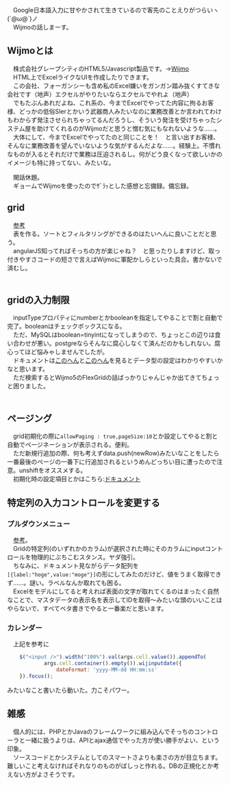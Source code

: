 　Google日本語入力に甘やかされて生きているので客先のことえりがつらいヽ(´@ω@`)ノ  
　Wijmoの話しまーす。  
  
## Wijmoとは  
  
　株式会社グレープシティのHTML5/Javascript製品です。→[Wijmo](http://wijmo.c1.grapecity.com/)  
　HTML上でExcelライクなUIを作成したりできます。  
　この会社、フォーガンシーも含め私のExcel嫌いをガンガン踏み抜くすてきな会社です（地声）エクセルがやりたいならエクセルでやれよ（地声）  
　でもたぶんあれだよね、これ系の、今までExcelでやってた内容に拘るお客様、どっかの低俗SIerとかいう武器商人みたいなのに業務改善とか言われてわけもわからず発注させられちゃってるんだろうし、そういう発注を受けちゃったシステム屋を助けてくれるのがWijmoだと思うと憎む気にもなれないような……。  
　大体にして、今までExcelでやってたのと同じことを！　と言い出すお客様、そんなに業務改善を望んでいないような気がするんだよな……。経験上。不慣れなものが入るとそれだけで業務は圧迫されるし。何がどう良くなって欲しいかのイメージも特に持ってない、みたいな。  
  
　閑話休題。  
　ギョームでWijmoを使ったのでｻﾞﾗｯとした感想と忘備録。備忘録。  
  
## grid  
  
　[参考](http://demo.grapecity.com/wijmo/3/WidgetExplorer/?widget=Grid&sample=%E6%A6%82%E8%A6%81)  
　表を作る。ソートとフィルタリングができるのはたいへんに良いことだと思う。  
　angularJS知ってればそっちの方が楽じゃね？　と思ったりしますけど、取っ付きやすさコードの短さで言えばWijmoに軍配かしらといった具合。書かないで済むし。  
　  
## gridの入力制限  
  
　inputTypeプロパティにnumberとかbooleanを指定してやることで割と自動で完了。booleanはチェックボックスになる。  
　ただ、MySQLはboolean=tinyintになってしまうので、ちょっとこの辺りは食い合わせが悪い。postgreならそんなに腐心しなくて済んだのかもしれない。腐心ってほど悩みゃしませんでしたが。  
　ドキュメントは[このへん](http://wijmo.c1.grapecity.com/docs/wijmo/webframe.html#ConfiguringColumns.html)と[このへん](http://wijmo.c1.grapecity.com/docs/wijmo/webframe.html#Wijmo~wijmo.grid.IColumn.html)を見るとデータ型の設定はわかりやすいかなと思います。  
　ただ検索するとWijmo5のFlexGridの話ばっかりじゃんじゃか出てきてちょっと困りました。  
　  
## ページング  
  
　grid初期化の際に`allowPaging : true,pageSize:10`とか設定してやると割と自動でページネーションが表示される。便利。  
　ただ新規行追加の際、何も考えずdata.push(newRow)みたいなことをしたら一番最後のページの一番下に行追加されるというめんどっちい目に遭ったので注意。unshiftをオススメする。  
　初期化時の設定項目とかはこちら:[ドキュメント](http://wijmo.c1.grapecity.com/docs/wijmo/webframe.html#GridQuickStart.html)  
  
## 特定列の入力コントロールを変更する  
  
### プルダウンメニュー  
  
　[参考](http://demo.grapecity.com/wijmo/3/WidgetExplorer/?widget=Grid&sample=%E3%82%AB%E3%82%B9%E3%82%BF%E3%83%A0%E3%82%A8%E3%83%87%E3%82%A3%E3%82%BF)。  
　Gridの特定列(のいずれかのカラム)が選択された時にそのカラムにinputコントロールを物理的にぶちこむスタンス。ヤダ強引。  
　ちなみに、ドキュメント見ながらデータ配列を`[{label:"hoge",value:"moge"}]`の形にしてみたのだけど、値をうまく取得できず……。謎い。ラベルなんか取れても困る。  
　Excelをモデルにしてると考えれば表面の文字が取れてくるのはまったく自然なことで、マスタデータの表示名を表示してIDを取得〜みたいな頭のいいことはやらないで、すべてベタ書きでやると一番楽だと思います。  
  
### カレンダー  
  
　上記を参考に  
  
```js
    $("<input />").width("100%").val(args.cell.value()).appendTo(
            args.cell.container().empty()).wijinputdate({
                dateFormat: 'yyyy-MM-dd HH:mm:ss'
    }).focus();
```  
  
みたいなこと書いたら動いた。力こそパワー。  
  
## 雑感  
  
　個人的には、PHPとかJavaのフレームワークに組み込んでそっちのコントローラと一緒に扱うよりは、APIとajax通信でやった方が使い勝手がよい、という印象。  
　ソースコードとかシステムとしてのスマートさよりも楽さの方が目立ちます。難しいこと考えなければそれなりのものがばしっと作れる。DBの正規化とか考えない方がよさそうです。  
